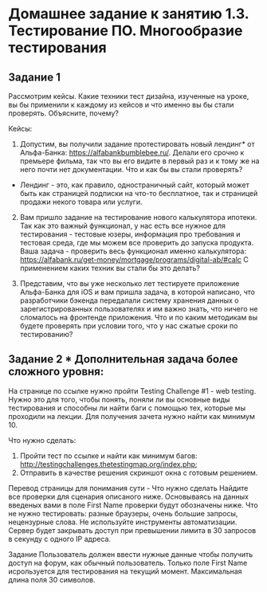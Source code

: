 
# Домашнее задание к занятию 1.3. Тестирование ПО. Многообразие тестирования
## Задание 1

Рассмотрим кейсы. Какие техники тест дизайна, изученные на уроке, вы бы применили к каждому из кейсов и что именно вы бы стали проверять. Объясните, почему?

Кейсы:

1. Допустим, вы получили задание протестировать новый лендинг* от Альфа-Банка: https://alfabankbumblebee.ru/. 
Делали его срочно к премьере фильма, так что вы его видите в первый раз и к тому же на него почти нет документации. Что и как бы вы стали проверять? 
* Лендинг - это, как правило, одностраничный сайт, который может быть как страницей подписки на что-то бесплатное, так и страницей продажи некого товара или услуги.

2. Вам пришло задание на тестирование нового калькулятора ипотеки. Так как это важный функционал, у нас есть все нужное для тестирования - тестовые юзеры, информация про требования и тестовая среда, где мы можем все проверить до запуска продукта. Ваша задача - проверить весь функционал именно калькулятора: https://alfabank.ru/get-money/mortgage/programs/digital-ab/#calc
С применением каких техник вы стали бы это делать?

3. Представим, что вы уже несколько лет тестируете приложение Альфа-Банка для iOS и вам пришла задача, в которой написано, что разработчики бэкенда передалали систему хранения данных о зарегистрированных пользователях и им важно знать, что ничего не сломалось на фронтенде приложения. Что и по каким методикам вы будете проверять при условии того, что у нас сжатые сроки по тестированию?


## Задание 2 * Дополнительная задача более сложного уровня:

На странице по ссылке нужно пройти Testing Challenge #1 - web testing. Нужно это для того, чтобы понять, поняли ли вы основные виды тестирования и способны ли найти баги с помощью тех, которые мы проходили на лекции. Для получения зачета нужно найти как минимум 10.

Что нужно сделать:
1. Пройти тест по ссылке и найти как минимум багов: http://testingchallenges.thetestingmap.org/index.php;
2. Отправить в качестве решения скриншот окна с готовым решением.

Перевод страницы для понимания сути - 
Что нужно сделать
Найдите все проверки для сценария описаного ниже. Основываясь на данных введеных вами в поле First Name проверки будут обозначены ниже.
Что не нужно тестировать: разные браузеры, очень большие запросы, нецензурные слова. Не используйте инструменты автоматизации. Сервер будет закрывать доступ при превышении лимита в 30 запросов в секунду с одного IP адреса.

Задание
Пользователь должен ввести нужные данные чтобы получить доступ на форум, как обычный пользователь. Только поле First Name исрользуется для тестирования на текущий момент. Максимальная длина поля 30 символов.
